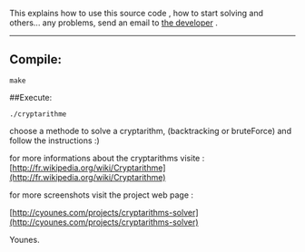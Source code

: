 

This explains how to use this source code , how to start solving and others...
any problems, send an email to [the developer](contact@cyounes.com) .

----------------------------------------------------------------------

## Compile:
```
make
```

##Execute:
```
./cryptarithme
```

choose a methode to solve a cryptarithm, (backtracking or bruteForce)
and follow the instructions :) 

for more informations about the cryptarithms visite :
[http://fr.wikipedia.org/wiki/Cryptarithme](http://fr.wikipedia.org/wiki/Cryptarithme)

for more screenshots visit the project web page : 

[http://cyounes.com/projects/cryptarithms-solver](http://cyounes.com/projects/cryptarithms-solver)

Younes.
